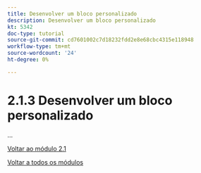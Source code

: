 ```yaml
---
title: Desenvolver um bloco personalizado
description: Desenvolver um bloco personalizado
kt: 5342
doc-type: tutorial
source-git-commit: cd7601002c7d18232fdd2e8e68cbc4315e118948
workflow-type: tm+mt
source-wordcount: '24'
ht-degree: 0%

---
```


# 2.1.3 Desenvolver um bloco personalizado

...

[Voltar ao módulo 2.1](./aemcs.md)

[Voltar a todos os módulos](./../../../overview.md)
